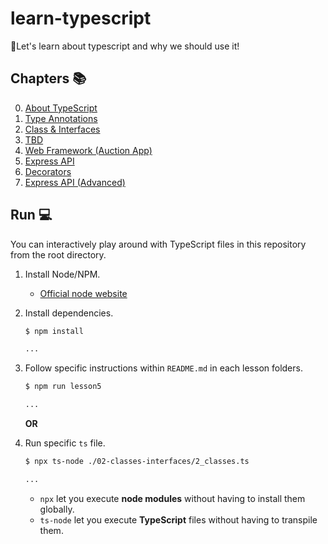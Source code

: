 # learn-typescript

🏅Let's learn about typescript and why we should use it!

## Chapters 📚

0. [About TypeScript](00-about-typescript)
1. [Type Annotations](01-type-annotations)
1. [Class & Interfaces](02-classes-interfaces)
1. [TBD]()
1. [Web Framework (Auction App)](04-web-framework)
1. [Express API](05-express-api)
1. [Decorators](06-decorators)
1. [Express API (Advanced)](07-express-api-advanced)

## Run 💻

You can interactively play around with TypeScript files in this repository from the root directory.

1. Install Node/NPM.

   - [Official node website](https://nodejs.org/en/download/)

2. Install dependencies.

   ```bash
   $ npm install

   ...
   ```

3. Follow specific instructions within `README.md` in each lesson folders.

   ```bash
   $ npm run lesson5

   ...
   ```

    **OR**

4. Run specific `ts` file.

   ```bash
   $ npx ts-node ./02-classes-interfaces/2_classes.ts

   ...
   ```

   - `npx` let you execute **node modules** without having to install them globally.
   - `ts-node` let you execute **TypeScript** files without having to transpile them.

